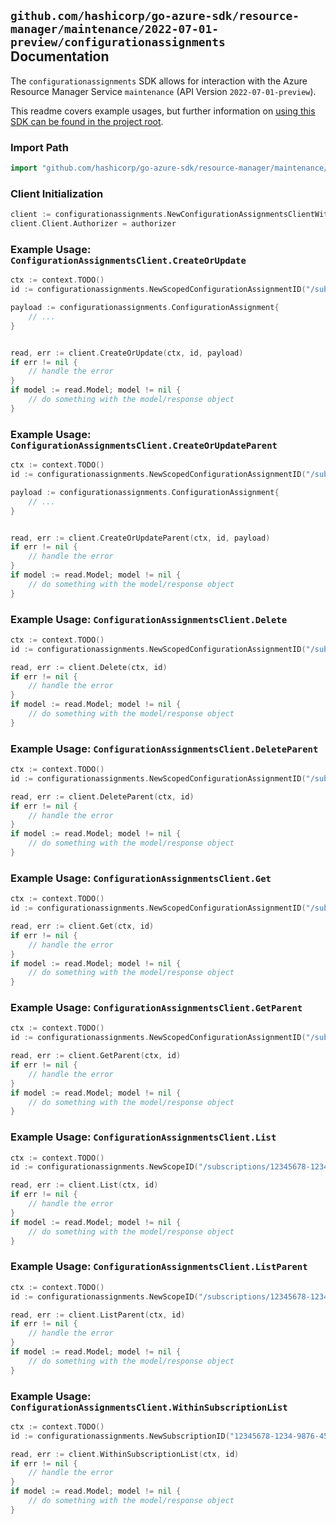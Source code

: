 
## `github.com/hashicorp/go-azure-sdk/resource-manager/maintenance/2022-07-01-preview/configurationassignments` Documentation

The `configurationassignments` SDK allows for interaction with the Azure Resource Manager Service `maintenance` (API Version `2022-07-01-preview`).

This readme covers example usages, but further information on [using this SDK can be found in the project root](https://github.com/hashicorp/go-azure-sdk/tree/main/docs).

### Import Path

```go
import "github.com/hashicorp/go-azure-sdk/resource-manager/maintenance/2022-07-01-preview/configurationassignments"
```


### Client Initialization

```go
client := configurationassignments.NewConfigurationAssignmentsClientWithBaseURI("https://management.azure.com")
client.Client.Authorizer = authorizer
```


### Example Usage: `ConfigurationAssignmentsClient.CreateOrUpdate`

```go
ctx := context.TODO()
id := configurationassignments.NewScopedConfigurationAssignmentID("/subscriptions/12345678-1234-9876-4563-123456789012/resourceGroups/some-resource-group", "configurationAssignmentValue")

payload := configurationassignments.ConfigurationAssignment{
	// ...
}


read, err := client.CreateOrUpdate(ctx, id, payload)
if err != nil {
	// handle the error
}
if model := read.Model; model != nil {
	// do something with the model/response object
}
```


### Example Usage: `ConfigurationAssignmentsClient.CreateOrUpdateParent`

```go
ctx := context.TODO()
id := configurationassignments.NewScopedConfigurationAssignmentID("/subscriptions/12345678-1234-9876-4563-123456789012/resourceGroups/some-resource-group", "configurationAssignmentValue")

payload := configurationassignments.ConfigurationAssignment{
	// ...
}


read, err := client.CreateOrUpdateParent(ctx, id, payload)
if err != nil {
	// handle the error
}
if model := read.Model; model != nil {
	// do something with the model/response object
}
```


### Example Usage: `ConfigurationAssignmentsClient.Delete`

```go
ctx := context.TODO()
id := configurationassignments.NewScopedConfigurationAssignmentID("/subscriptions/12345678-1234-9876-4563-123456789012/resourceGroups/some-resource-group", "configurationAssignmentValue")

read, err := client.Delete(ctx, id)
if err != nil {
	// handle the error
}
if model := read.Model; model != nil {
	// do something with the model/response object
}
```


### Example Usage: `ConfigurationAssignmentsClient.DeleteParent`

```go
ctx := context.TODO()
id := configurationassignments.NewScopedConfigurationAssignmentID("/subscriptions/12345678-1234-9876-4563-123456789012/resourceGroups/some-resource-group", "configurationAssignmentValue")

read, err := client.DeleteParent(ctx, id)
if err != nil {
	// handle the error
}
if model := read.Model; model != nil {
	// do something with the model/response object
}
```


### Example Usage: `ConfigurationAssignmentsClient.Get`

```go
ctx := context.TODO()
id := configurationassignments.NewScopedConfigurationAssignmentID("/subscriptions/12345678-1234-9876-4563-123456789012/resourceGroups/some-resource-group", "configurationAssignmentValue")

read, err := client.Get(ctx, id)
if err != nil {
	// handle the error
}
if model := read.Model; model != nil {
	// do something with the model/response object
}
```


### Example Usage: `ConfigurationAssignmentsClient.GetParent`

```go
ctx := context.TODO()
id := configurationassignments.NewScopedConfigurationAssignmentID("/subscriptions/12345678-1234-9876-4563-123456789012/resourceGroups/some-resource-group", "configurationAssignmentValue")

read, err := client.GetParent(ctx, id)
if err != nil {
	// handle the error
}
if model := read.Model; model != nil {
	// do something with the model/response object
}
```


### Example Usage: `ConfigurationAssignmentsClient.List`

```go
ctx := context.TODO()
id := configurationassignments.NewScopeID("/subscriptions/12345678-1234-9876-4563-123456789012/resourceGroups/some-resource-group")

read, err := client.List(ctx, id)
if err != nil {
	// handle the error
}
if model := read.Model; model != nil {
	// do something with the model/response object
}
```


### Example Usage: `ConfigurationAssignmentsClient.ListParent`

```go
ctx := context.TODO()
id := configurationassignments.NewScopeID("/subscriptions/12345678-1234-9876-4563-123456789012/resourceGroups/some-resource-group")

read, err := client.ListParent(ctx, id)
if err != nil {
	// handle the error
}
if model := read.Model; model != nil {
	// do something with the model/response object
}
```


### Example Usage: `ConfigurationAssignmentsClient.WithinSubscriptionList`

```go
ctx := context.TODO()
id := configurationassignments.NewSubscriptionID("12345678-1234-9876-4563-123456789012")

read, err := client.WithinSubscriptionList(ctx, id)
if err != nil {
	// handle the error
}
if model := read.Model; model != nil {
	// do something with the model/response object
}
```
